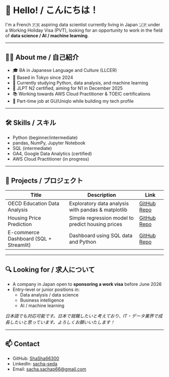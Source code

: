 # 👋 Hello! / こんにちは！

I'm a French 🇫🇷 aspiring data scientist currently living in Japan 🇯🇵 under a Working Holiday Visa (PVT), looking for an opportunity to work in the field of **data science / AI / machine learning**.

---

## 👨‍💻 About me / 自己紹介

- 🎓 BA in Japanese Language and Culture (LLCER)
- 📍 Based in Tokyo since 2024
- 🧠 Currently studying Python, data analysis, and machine learning
- 📝 JLPT N2 certified, aiming for N1 in December 2025
- 📚 Working towards AWS Cloud Practitioner & TOEIC certifications
- 👕 Part-time job at GU/Uniqlo while building my tech profile

---

## 🛠 Skills / スキル

- Python (beginner/intermediate)
- pandas, NumPy, Jupyter Notebook
- SQL (intermediate)
- GA4, Google Data Analytics (certified)
- AWS Cloud Practitioner (in progress)

---

## 📂 Projects / プロジェクト

| Title | Description | Link |
|-------|-------------|------|
| OECD Education Data Analysis | Exploratory data analysis with pandas & matplotlib | [GitHub Repo](#) |
| Housing Price Prediction | Simple regression model to predict housing prices | [GitHub Repo](#) |
| E-commerce Dashboard (SQL + Streamlit) | Dashboard using SQL data and Python | [GitHub Repo](#) |

---

## 🔍 Looking for / 求人について

- A company in Japan open to **sponsoring a work visa** before June 2026
- Entry-level or junior positions in:
  - Data analysis / data science
  - Business intelligence
  - AI / machine learning

*日本語でも対応可能です。日本で就職したいと考えており、IT・データ業界で成長したいと思っています。よろしくお願いいたします！*

---

## 📫 Contact

- GitHub: [ShaSha66300](https://github.com/ShaSha66300)
- LinkedIn: [sacha-seda](https://www.linkedin.com/in/sacha-seda/)
- Email: sacha.sachap66@gmail.com
